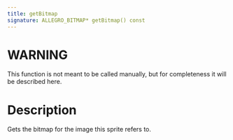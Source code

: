 ```yaml
---
title: getBitmap
signature: ALLEGRO_BITMAP* getBitmap() const
---
```


# WARNING
This function is not meant to be called manually, but for completeness it will be described here.

# Description
Gets the bitmap for the image this sprite refers to.

